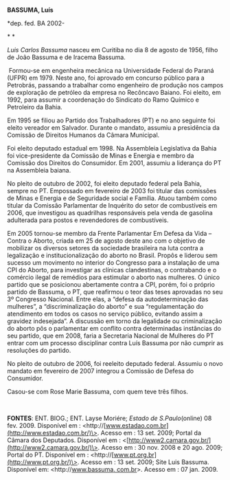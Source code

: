 **BASSUMA, Lu****í****s**

\*dep. fed. BA 2002-

* *

*Luis Carlos Bassuma* nasceu em Curitiba no dia 8 de agosto de 1956,
filho de João Bassuma e de Iracema Bassuma.

 Formou-se em engenheira mecânica na Universidade Federal do Paraná
(UFPR) em 1979. Neste ano, foi aprovado em concurso público para a
Petrobrás, passando a trabalhar como engenheiro de produção nos campos
de exploração de petróleo da empresa no Recôncavo Baiano. Foi eleito, em
1992, para assumir a coordenação do Sindicato do Ramo Químico e
Petroleiro da Bahia.

Em 1995 se filiou ao Partido dos Trabalhadores (PT) e no ano seguinte
foi eleito vereador em Salvador. Durante o mandato, assumiu a
presidência da Comissão de Direitos Humanos da Câmara Municipal.

Foi eleito deputado estadual em 1998. Na Assembleia Legislativa da Bahia
foi vice-presidente da Comissão de Minas e Energia e membro da Comissão
dos Direitos do Consumidor. Em 2001, assumiu a liderança do PT na
Assembleia baiana.

No pleito de outubro de 2002, foi eleito deputado federal pela Bahia,
sempre no PT. Empossado em fevereiro de 2003 foi titular das comissões
de Minas e Energia e de Seguridade social e Família. Atuou também como
titular da Comissão Parlamentar de Inquérito do setor de combustíveis em
2006, que investigou as quadrilhas responsáveis pela venda de gasolina
adulterada para postos e revendedores de combustíveis.

Em 2005 tornou-se membro da Frente Parlamentar Em Defesa da Vida –
Contra o Aborto, criada em 25 de agosto deste ano com o objetivo de
mobilizar os diversos setores da sociedade brasileira na luta contra a
legalização e institucionalização do aborto no Brasil. Propôs e liderou
sem sucesso um movimento no interior do Congresso para a instalação de
uma CPI do Aborto, para investigar as clínicas clandestinas, o
contrabando e o comércio ilegal de remédios para estimular o aborto nas
mulheres. O único partido que se posicionou abertamente contra a CPI,
porém, foi o próprio partido de Bassuma, o PT, que reafirmou o teor das
teses aprovadas no seu 3º Congresso Nacional. Entre elas, a “defesa da
autodeterminação das mulheres”, a “discriminalização do aborto” e sua
“regulamentação do atendimento em todos os casos no serviço público,
evitando assim a gravidez indesejada”. A discussão em torno da
legalidade ou criminalização do aborto pôs o parlamentar em conflito
contra determinadas instâncias do seu partido, que em 2008, faria a
Secretaria Nacional de Mulheres do PT entrar com um processo disciplinar
contra Luís Bassuma por não cumprir as resoluções do partido. 

No pleito de outubro de 2006, foi reeleito deputado federal. Assumiu o
novo mandato em fevereiro de 2007 integrou a Comissão de Defesa do
Consumidor.

Casou-se com Rose Marie Bassuma, com quem teve três filhos.

 

**FONTES**: ENT. BIOG.; ENT. Layse Moriére; *Estado de S.Paulo*(online)
08 fev. 2009. Disponível em :
\<http://[www.estadao.com.br](http://www.estadao.com.br/)\>. Acesso em :
13 set. 2009; Portal da Câmara dos Deputados. Disponível em :
\<[http://www2.camara.gov.br/](http://www2.camara.gov.br/)\>. Acesso em
: 30 nov. 2008 e 20 ago. 2009; Portal do PT. Disponível em :
\<http://[www.pt.org.br](http://www.pt.org.br/)\>. Acesso em : 13 set.
2009; Site Luis Bassuma. Disponível em: \<http://[www.bassuma.
com.br](http://www.bassuma.%20com.br)\>. Acesso em : 07 jan. 2009.
